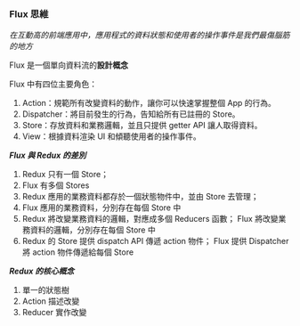 ### Flux 思維

*在互動高的前端應用中，應用程式的資料狀態和使用者的操作事件是我們最傷腦筋的地方*

Flux 是一個單向資料流的**設計概念**

Flux 中有四位主要角色：

1. Action：規範所有改變資料的動作，讓你可以快速掌握整個 App 的行為。
2. Dispatcher：將目前發生的行為，告知給所有已註冊的 Store。
3. Store：存放資料和業務邏輯，並且只提供 getter API 讓人取得資料。
4. View：根據資料渲染 UI 和傾聽使用者的操作事件。

***Flux 與 Redux 的差別***

1. Redux 只有一個 Store；
2. Flux 有多個 Stores
3. Redux 應用的業務資料都存於一個狀態物件中，並由 Store 去管理； 
4. Flux 應用的業務資料，分別存在每個 Store 中
5. Redux 將改變業務資料的邏輯，對應成多個 Reducers 函數； 
   Flux 將改變業務資料的邏輯，分別存在每個 Store 中
6. Redux 的 Store 提供 dispatch API 傳遞 action 物件； 
   Flux 提供 Dispatcher 將 action 物件傳遞給每個 Store

***Redux 的核心概念***

1. 單一的狀態樹
2. Action 描述改變
3. Reducer 實作改變

